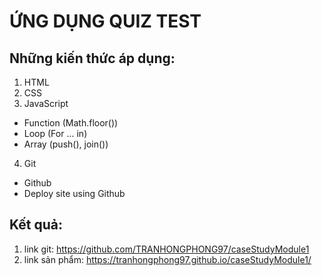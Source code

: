 # ỨNG DỤNG QUIZ TEST
## Những kiến thức áp dụng:
1. HTML
2. CSS
3. JavaScript
+ Function (Math.floor())
+ Loop (For ... in) 
+ Array (push(), join())
4. Git
+ Github
+ Deploy site using Github
## Kết quả:
1. link git: https://github.com/TRANHONGPHONG97/caseStudyModule1
2. link sản phẩm: https://tranhongphong97.github.io/caseStudyModule1/

